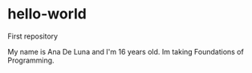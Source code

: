 # hello-world
First repository

My name is Ana De Luna and I'm 16 years old. Im taking Foundations of Programming.
